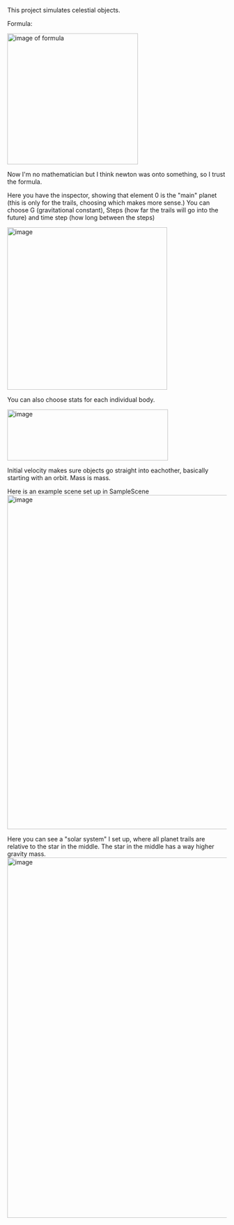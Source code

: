 This project simulates celestial objects.

Formula:

<img width="300" height="300" alt="image of formula" src="https://github.com/user-attachments/assets/d90a0ad6-7684-4ab9-badb-922c3261c18a" />

Now I'm no mathematician but I think newton was onto something, so I trust the formula.

Here you have the inspector, showing that element 0 is the "main" planet (this is only for the trails, choosing which makes more sense.)
You can choose G (gravitational constant), Steps (how far the trails will go into the future) and time step (how long between the steps)

<img width="367" height="372" alt="image" src="https://github.com/user-attachments/assets/37cca233-7f93-447c-85e1-1e703b4978e5" />

You can also choose stats for each individual body.

<img width="369" height="117" alt="image" src="https://github.com/user-attachments/assets/22b8072b-dc65-4304-9af1-612c21b96ab6" />

Initial velocity makes sure objects go straight into eachother, basically starting with an orbit.
Mass is mass.

Here is an example scene set up in SampleScene
<img width="1265" height="765" alt="image" src="https://github.com/user-attachments/assets/262dc2ed-7e20-449e-99a6-2a86dfc235fb" />

Here you can see a "solar system" I set up, where all planet trails are relative to the star in the middle. The star in the middle has a way higher gravity mass.
<img width="1919" height="825" alt="image" src="https://github.com/user-attachments/assets/3b163afb-b3bb-44c2-9d70-8a151b8e883d" />
